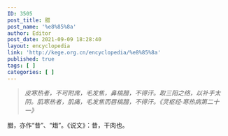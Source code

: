 ```yaml
---
ID: 3505
post_title: 腊
post_name: '%e8%85%8a'
author: Editor
post_date: 2021-09-09 18:28:40
layout: encyclopedia
link: 'http://kege.org.cn/encyclopedia/%e8%85%8a'
published: true
tags: [ ]
categories: [ ]
---
```

<blockquote><em>皮寒热者，不可附席，毛发焦，鼻槁腊，不得汗。取三阳之络，以补手太阴。肌寒热者，肌痛，毛发焦而唇槁腊，不得汗。《灵枢经·寒热病第二十一》</em></blockquote>
腊，亦作“昔”、“焟”。《说文》：昔，干肉也。